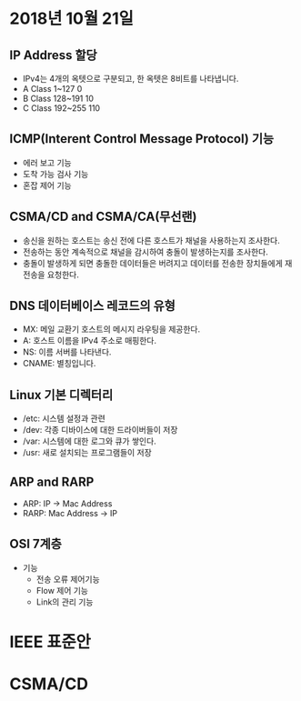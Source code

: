 # 2018년 10월 21일

## IP Address 할당

- IPv4는 4개의 옥텟으로 구분되고, 한 옥텟은 8비트를 나타냅니다.
- A Class 1~127 0
- B Class 128~191 10
- C Class 192~255 110

## ICMP(Interent Control Message Protocol) 기능

- 에러 보고 기능
- 도착 가능 검사 기능
- 혼잡 제어 기능

## CSMA/CD and CSMA/CA(무선랜)

- 송신을 원하는 호스트는 송신 전에 다른 호스트가 채널을 사용하는지 조사한다.
- 전송하는 동안 계속적으로 채널을 감시하여 충돌이 발생하는지를 조사한다.
- 충돌이 발생하게 되면 충돌한 데이터들은 버려지고 데이터를 전송한 장치들에게 재전송을 요청한다.

## DNS 데이터베이스 레코드의 유형

- MX: 메일 교환기 호스트의 메시지 라우팅을 제공한다.
- A: 호스트 이름을 IPv4 주소로 매핑한다.
- NS: 이름 서버를 나타낸다.
- CNAME: 별칭입니다.

## Linux 기본 디렉터리

- /etc: 시스템 설정과 관련
- /dev: 각종 디바이스에 대한 드라이버들이 저장
- /var: 시스템에 대한 로그와 큐가 쌓인다.
- /usr: 새로 설치되는 프로그램들이 저장

## ARP and RARP

- ARP: IP -> Mac Address
- RARP: Mac Address -> IP

## OSI 7계층

- 기능
  - 전송 오류 제어기능
  - Flow 제어 기능
  - Link의 관리 기능

# IEEE 표준안

# CSMA/CD

